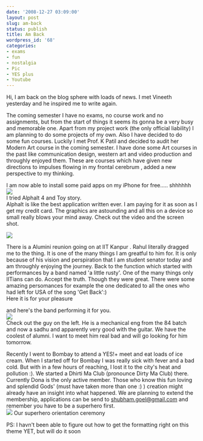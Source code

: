 ```yaml
---
date: '2008-12-27 03:09:00'
layout: post
slug: am-back
status: publish
title: Am Back
wordpress_id: '68'
categories:
- exams
- fun
- nostalgia
- Pic
- YES plus
- Youtube
---
```


Hi, I am back on the blog sphere with loads of news. I met Vineeth yesterday and he inspired me to write again.  
  
The coming semester I have no exams, no course work and no assignments, but from the start of things it seems its gonna be a very busy and memorable one. Apart from my project work (the only official liability) I am planning to do some projects of my own. Also I have decided to do some fun courses. Luckily I met Prof. K Patil and decided to audit her Modern Art course in the coming semester. I have done some Art courses in the past like communication design, western art and video production and throughly enjoyed them. These are courses which have given new directions to impulses flowing in my frontal cerebrum , added a new perspective to my thinking.  
  
I am now able to install some paid apps on my iPhone for free..... shhhhhh  
[![](http://2.bp.blogspot.com/_BQ0a8k-GX20/SVVRPjeMs4I/AAAAAAAACB0/X3QnDKh2PCE/s400/IMG_0001.PNG)](http://2.bp.blogspot.com/_BQ0a8k-GX20/SVVRPjeMs4I/AAAAAAAACB0/X3QnDKh2PCE/s1600-h/IMG_0001.PNG)  
I tried Alphalt 4 and Toy story.  
Alphalt is like the best application written ever. I am paying for it as soon as I get my credit card. The graphics are astounding and all this on a device so small really blows your mind away. Check out the video and the screen shot.  
  
[![](http://2.bp.blogspot.com/_BQ0a8k-GX20/SVVRPhAkZbI/AAAAAAAACB8/ioWwFB2mfuc/s400/IMG_0001_7.PNG)](http://2.bp.blogspot.com/_BQ0a8k-GX20/SVVRPhAkZbI/AAAAAAAACB8/ioWwFB2mfuc/s1600-h/IMG_0001_7.PNG)  
  
There is a Alumini reunion going on at IIT Kanpur . Rahul literally dragged me to the thing. It is one of the many things I am greatful to him for. It is only because of his vision and perspiration that I am student senator today and am throughly enjoying the journey. Back to the function which started with performances by a band named 'a little rusty'. One of the many things only IITians can do. Accept the truth. Though they were great. There were some amazing persomances for example the one dedicated to all the ones who had left for USA of the song 'Get Back':)  
Here it is for your pleasure  
  
and here's the band performing it for you.  
![](http://1.bp.blogspot.com/_BQ0a8k-GX20/SVVRQJyRlZI/AAAAAAAACCE/KVAz0JlS9mI/s400/IMG_0074.JPG)  
Check out the guy on the left. He is a mechanical eng from the 84 batch and now a sadhu and apparently very good with the guitar. We have the coolest of alumni. I want to meet him real bad and will go looking for him tomorrow.  
  


Recently I went to Bombay to attend a YES!+ meet and eat loads of ice cream. When I started off for Bombay I was really sick with fever and a bad cold. But with in a few hours of reaching, I lost it to the city's heat and pollution :). We started a Dhirti Ma Club (pronounce Dirty Ma Club) there. Currently Dona is the only active member. Those who know this fun loving and splendid Gods' (must have taken more than one :) ) creation might already have an insight into what  happened. We are planning to extend the membership, applications can be send to shubham.goel@gmail.com and remember you have to be a superhero first.  
![](http://1.bp.blogspot.com/_BQ0a8k-GX20/SVVa3Xd89GI/AAAAAAAACCM/9dIQTdKD38s/s400/IMG_0030.JPG) 
Our superhero orientation ceremony  
  
PS: I havn't been able to figure out how to get the formatting right on this theme YET, but will do it soon  

